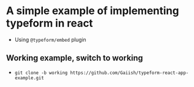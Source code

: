# A simple example of implementing typeform in react  
* Using ``@typeform/embed`` plugin

## Working example, switch to working
* ``git clone -b working https://github.com/Gaiish/typeform-react-app-example.git``
